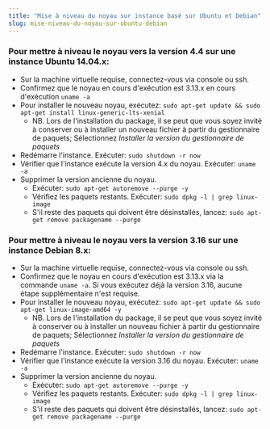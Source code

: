 ```yaml
---
title: "Mise à niveau du noyau sur instance basé sur Ubuntu et Debian"
slug: mise-niveau-du-noyau-sur-ubuntu-debian
---
```



### Pour mettre à niveau le noyau vers la version 4.4 sur une instance Ubuntu 14.04.x:

- Sur la machine virtuelle requise, connectez-vous via console ou ssh.
- Confirmez que le noyau en cours d'exécution est 3.13.x en cours d'exécution `uname -a`
- Pour installer le nouveau noyau, exécutez: `sudo apt-get update && sudo apt-get install linux-generic-lts-xenial`
   - NB. Lors de l'installation du package, il se peut que vous soyez invité à conserver ou à installer un nouveau fichier à partir du gestionnaire de paquets; Sélectionnez *Installer la version du gestionnaire de paquets*
- Redémarre l'instance. Exécuter: `sudo shutdown -r now`
- Vérifier que l'instance exécute la version 4.x du noyau. Exécuter: `uname -a`
- Supprimer la version ancienne du noyau.
   - Exécuter: `sudo apt-get autoremove --purge -y`
   - Vérifiez les paquets restants. Exécuter: `sudo dpkg -l | grep linux-image`
   - S'il reste des paquets qui doivent être désinstallés, lancez: `sudo apt-get remove packagename --purge`

### Pour mettre à niveau le noyau vers la version 3.16 sur une instance Debian 8.x:

- Sur la machine virtuelle requise, connectez-vous via console ou ssh.
- Confirmez que le noyau en cours d'exécution est 3.13.x via la commande `uname -a`. Si vous exécutez déjà la version 3.16, aucune étape supplémentaire n'est requise.
- Pour installer le nouveau noyau, exécutez: `sudo apt-get update && sudo apt-get linux-image-amd64 -y`
   - NB. Lors de l'installation du package, il se peut que vous soyez invité à conserver ou à installer un nouveau fichier à partir du gestionnaire de paquets; Sélectionnez *Installer la version du gestionnaire de paquets*
- Redémarre l'instance. Exécuter: `sudo shutdown -r now`
- Vérifier que l'instance exécute la version 3.16 du noyau. Exécuter: `uname -a`
- Supprimer la version ancienne du noyau.
   - Exécuter: `sudo apt-get autoremove --purge -y`
   - Vérifiez les paquets restants. Exécuter: `sudo dpkg -l | grep linux-image`
   - S'il reste des paquets qui doivent être désinstallés, lancez: `sudo apt-get remove packagename --purge`
